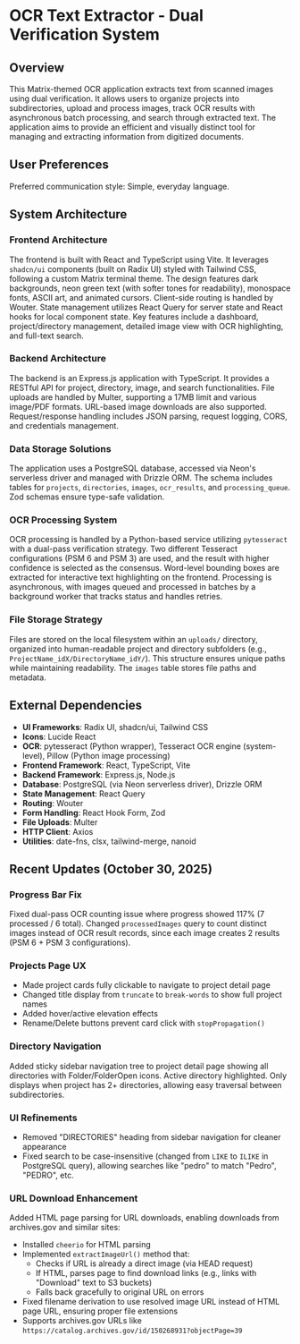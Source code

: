 # OCR Text Extractor - Dual Verification System

## Overview

This Matrix-themed OCR application extracts text from scanned images using dual verification. It allows users to organize projects into subdirectories, upload and process images, track OCR results with asynchronous batch processing, and search through extracted text. The application aims to provide an efficient and visually distinct tool for managing and extracting information from digitized documents.

## User Preferences

Preferred communication style: Simple, everyday language.

## System Architecture

### Frontend Architecture

The frontend is built with React and TypeScript using Vite. It leverages `shadcn/ui` components (built on Radix UI) styled with Tailwind CSS, following a custom Matrix terminal theme. The design features dark backgrounds, neon green text (with softer tones for readability), monospace fonts, ASCII art, and animated cursors. Client-side routing is handled by Wouter. State management utilizes React Query for server state and React hooks for local component state. Key features include a dashboard, project/directory management, detailed image view with OCR highlighting, and full-text search.

### Backend Architecture

The backend is an Express.js application with TypeScript. It provides a RESTful API for project, directory, image, and search functionalities. File uploads are handled by Multer, supporting a 17MB limit and various image/PDF formats. URL-based image downloads are also supported. Request/response handling includes JSON parsing, request logging, CORS, and credentials management.

### Data Storage Solutions

The application uses a PostgreSQL database, accessed via Neon's serverless driver and managed with Drizzle ORM. The schema includes tables for `projects`, `directories`, `images`, `ocr_results`, and `processing_queue`. Zod schemas ensure type-safe validation.

### OCR Processing System

OCR processing is handled by a Python-based service utilizing `pytesseract` with a dual-pass verification strategy. Two different Tesseract configurations (PSM 6 and PSM 3) are used, and the result with higher confidence is selected as the consensus. Word-level bounding boxes are extracted for interactive text highlighting on the frontend. Processing is asynchronous, with images queued and processed in batches by a background worker that tracks status and handles retries.

### File Storage Strategy

Files are stored on the local filesystem within an `uploads/` directory, organized into human-readable project and directory subfolders (e.g., `ProjectName_idX/DirectoryName_idY/`). This structure ensures unique paths while maintaining readability. The `images` table stores file paths and metadata.

## External Dependencies

*   **UI Frameworks**: Radix UI, shadcn/ui, Tailwind CSS
*   **Icons**: Lucide React
*   **OCR**: pytesseract (Python wrapper), Tesseract OCR engine (system-level), Pillow (Python image processing)
*   **Frontend Framework**: React, TypeScript, Vite
*   **Backend Framework**: Express.js, Node.js
*   **Database**: PostgreSQL (via Neon serverless driver), Drizzle ORM
*   **State Management**: React Query
*   **Routing**: Wouter
*   **Form Handling**: React Hook Form, Zod
*   **File Uploads**: Multer
*   **HTTP Client**: Axios
*   **Utilities**: date-fns, clsx, tailwind-merge, nanoid

## Recent Updates (October 30, 2025)

### Progress Bar Fix
Fixed dual-pass OCR counting issue where progress showed 117% (7 processed / 6 total). Changed `processedImages` query to count distinct images instead of OCR result records, since each image creates 2 results (PSM 6 + PSM 3 configurations).

### Projects Page UX
- Made project cards fully clickable to navigate to project detail page
- Changed title display from `truncate` to `break-words` to show full project names
- Added hover/active elevation effects
- Rename/Delete buttons prevent card click with `stopPropagation()`

### Directory Navigation
Added sticky sidebar navigation tree to project detail page showing all directories with Folder/FolderOpen icons. Active directory highlighted. Only displays when project has 2+ directories, allowing easy traversal between subdirectories.

### UI Refinements
- Removed "DIRECTORIES" heading from sidebar navigation for cleaner appearance
- Fixed search to be case-insensitive (changed from `LIKE` to `ILIKE` in PostgreSQL query), allowing searches like "pedro" to match "Pedro", "PEDRO", etc.

### URL Download Enhancement
Added HTML page parsing for URL downloads, enabling downloads from archives.gov and similar sites:
- Installed `cheerio` for HTML parsing
- Implemented `extractImageUrl()` method that:
  - Checks if URL is already a direct image (via HEAD request)
  - If HTML, parses page to find download links (e.g., links with "Download" text to S3 buckets)
  - Falls back gracefully to original URL on errors
- Fixed filename derivation to use resolved image URL instead of HTML page URL, ensuring proper file extensions
- Supports archives.gov URLs like `https://catalog.archives.gov/id/150268931?objectPage=39`